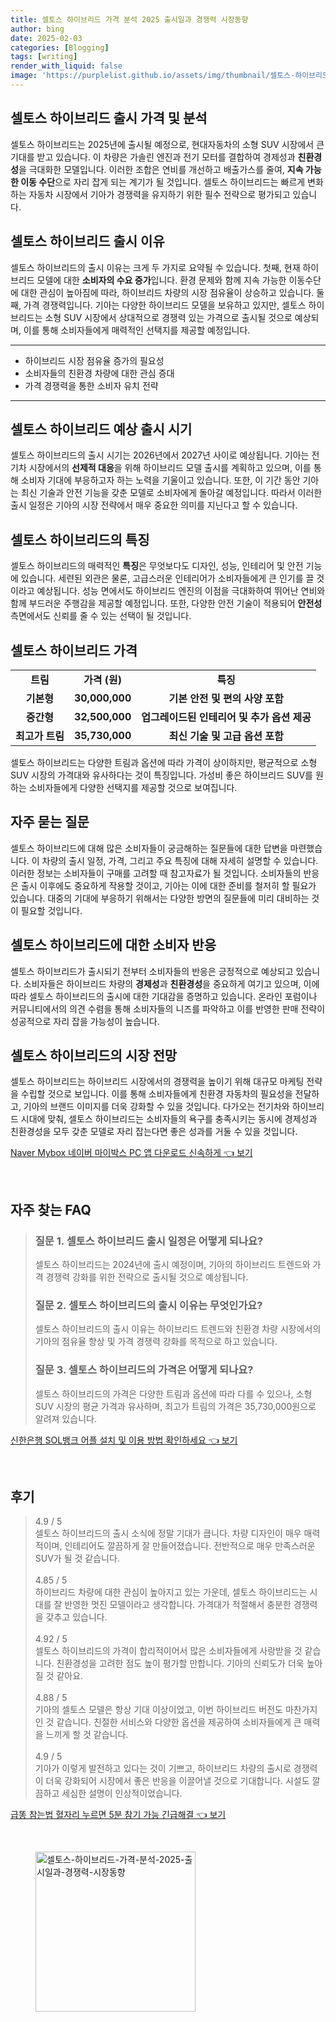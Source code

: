 ```yaml
---
title: 셀토스 하이브리드 가격 분석 2025 출시일과 경쟁력 시장동향
author: bing
date: 2025-02-03
categories: [Blogging]
tags: [writing]
render_with_liquid: false
image: 'https://purplelist.github.io/assets/img/thumbnail/셀토스-하이브리드-가격-분석-2025-출시일과-경쟁력-시장동향.webp'
---
```



<h2 id='셀토스 하이브리드 출시 가격 및 분석'>셀토스 하이브리드 출시 가격 및 분석</h2>

<p>셀토스 하이브리드는 2025년에 출시될 예정으로, 현대자동차의 소형 SUV 시장에서 큰 기대를 받고 있습니다. 이 차량은 가솔린 엔진과 전기 모터를 결합하여 경제성과 <b>친환경성</b>을 극대화한 모델입니다. 이러한 조합은 연비를 개선하고 배출가스를 줄여, <b>지속 가능한 이동 수단</b>으로 자리 잡게 되는 계기가 될 것입니다. 셀토스 하이브리드는 빠르게 변화하는 자동차 시장에서 기아가 경쟁력을 유지하기 위한 필수 전략으로 평가되고 있습니다.</p>

<h2 id='셀토스 하이브리드 출시 이유'>셀토스 하이브리드 출시 이유</h2>

<p>셀토스 하이브리드의 출시 이유는 크게 두 가지로 요약될 수 있습니다. 첫째, 현재 하이브리드 모델에 대한 <b>소비자의 수요 증가</b>입니다. 환경 문제와 함께 지속 가능한 이동수단에 대한 관심이 높아짐에 따라, 하이브리드 차량의 시장 점유율이 상승하고 있습니다. 둘째, 가격 경쟁력입니다. 기아는 다양한 하이브리드 모델을 보유하고 있지만, 셀토스 하이브리드는 소형 SUV 시장에서 상대적으로 경쟁력 있는 가격으로 출시될 것으로 예상되며, 이를 통해 소비자들에게 매력적인 선택지를 제공할 예정입니다.</p>

<hr />

<ul>
    <li>하이브리드 시장 점유율 증가의 필요성</li>
    <li>소비자들의 친환경 차량에 대한 관심 증대</li>
    <li>가격 경쟁력을 통한 소비자 유치 전략</li>
</ul>

<hr />

<h2 id='셀토스 하이브리드 예상 출시 시기'>셀토스 하이브리드 예상 출시 시기</h2>

<p>셀토스 하이브리드의 출시 시기는 2026년에서 2027년 사이로 예상됩니다. 기아는 전기차 시장에서의 <b>선제적 대응</b>을 위해 하이브리드 모델 출시를 계획하고 있으며, 이를 통해 소비자 기대에 부응하고자 하는 노력을 기울이고 있습니다. 또한, 이 기간 동안 기아는 최신 기술과 안전 기능을 갖춘 모델로 소비자에게 돌아갈 예정입니다. 따라서 이러한 출시 일정은 기아의 시장 전략에서 매우 중요한 의미를 지닌다고 할 수 있습니다.</p>

<h2 id='셀토스 하이브리드 특징'>셀토스 하이브리드의 특징</h2>

<p>셀토스 하이브리드의 매력적인 <b>특징</b>은 무엇보다도 디자인, 성능, 인테리어 및 안전 기능에 있습니다. 세련된 외관은 물론, 고급스러운 인테리어가 소비자들에게 큰 인기를 끌 것이라고 예상됩니다. 성능 면에서도 하이브리드 엔진의 이점을 극대화하여 뛰어난 연비와 함께 부드러운 주행감을 제공할 예정입니다. 또한, 다양한 안전 기술이 적용되어 <b>안전성</b> 측면에서도 신뢰를 줄 수 있는 선택이 될 것입니다.</p>

<h2 id='셀토스 하이브리드 가격'>셀토스 하이브리드 가격</h2>

<table>
    <tr>
        <td style="text-align: center; height: 17px;"><b>트림</b></td>
        <td style="text-align: center; height: 17px;"><b>가격 (원)</b></td>
        <td style="text-align: center; height: 17px;"><b>특징</b></td>
    </tr>
    <tr>
        <td style="text-align: center; height: 17px;"><b>기본형</b></td>
        <td style="text-align: center; height: 17px;"><b>30,000,000</b></td>
        <td style="text-align: center; height: 17px;"><b>기본 안전 및 편의 사양 포함</b></td>
    </tr>
    <tr>
        <td style="text-align: center; height: 17px;"><b>중간형</b></td>
        <td style="text-align: center; height: 17px;"><b>32,500,000</b></td>
        <td style="text-align: center; height: 17px;"><b>업그레이드된 인테리어 및 추가 옵션 제공</b></td>
    </tr>
    <tr>
        <td style="text-align: center; height: 17px;"><b>최고가 트림</b></td>
        <td style="text-align: center; height: 17px;"><b>35,730,000</b></td>
        <td style="text-align: center; height: 17px;"><b>최신 기술 및 고급 옵션 포함</b></td>
    </tr>
</table>

<p>셀토스 하이브리드는 다양한 트림과 옵션에 따라 가격이 상이하지만, 평균적으로 소형 SUV 시장의 가격대와 유사하다는 것이 특징입니다. 가성비 좋은 하이브리드 SUV를 원하는 소비자들에게 다양한 선택지를 제공할 것으로 보여집니다.</p>

<h2 id='자주 묻는 질문'>자주 묻는 질문</h2>

<p>셀토스 하이브리드에 대해 많은 소비자들이 궁금해하는 질문들에 대한 답변을 마련했습니다. 이 차량의 출시 일정, 가격, 그리고 주요 특징에 대해 자세히 설명할 수 있습니다. 이러한 정보는 소비자들이 구매를 고려할 때 참고자료가 될 것입니다. 소비자들의 반응은 출시 이후에도 중요하게 작용할 것이고, 기아는 이에 대한 준비를 철저히 할 필요가 있습니다. 대중의 기대에 부응하기 위해서는 다양한 방면의 질문들에 미리 대비하는 것이 필요할 것입니다.</p>

<h2 id='셀토스 하이브리드에 대한 소비자 반응'>셀토스 하이브리드에 대한 소비자 반응</h2>

<p>셀토스 하이브리드가 출시되기 전부터 소비자들의 반응은 긍정적으로 예상되고 있습니다. 소비자들은 하이브리드 차량의 <b>경제성</b>과 <b>친환경성</b>을 중요하게 여기고 있으며, 이에 따라 셀토스 하이브리드의 출시에 대한 기대감을 증명하고 있습니다. 온라인 포럼이나 커뮤니티에서의 의견 수렴을 통해 소비자들의 니즈를 파악하고 이를 반영한 판매 전략이 성공적으로 자리 잡을 가능성이 높습니다.</p>

<h2 id='셀토스 하이브리드의 시장 전망'>셀토스 하이브리드의 시장 전망</h2>

<p>셀토스 하이브리드는 하이브리드 시장에서의 경쟁력을 높이기 위해 대규모 마케팅 전략을 수립할 것으로 보입니다. 이를 통해 소비자들에게 친환경 자동차의 필요성을 전달하고, 기아의 브랜드 이미지를 더욱 강화할 수 있을 것입니다. 다가오는 전기차와 하이브리드 시대에 맞춰, 셀토스 하이브리드는 소비자들의 욕구를 충족시키는 동시에 경제성과 친환경성을 모두 갖춘 모델로 자리 잡는다면 좋은 성과를 거둘 수 있을 것입니다.</p>


<p><a class="click-button" title="Naver Mybox 네이버 마이박스 PC 앱 다운로드 신속하게" href="https://purplelist.github.io/posts/Naver-Mybox-%EB%84%A4%EC%9D%B4%EB%B2%84-%EB%A7%88%EC%9D%B4%EB%B0%95%EC%8A%A4-PC-%EC%95%B1-%EB%8B%A4%EC%9A%B4%EB%A1%9C%EB%93%9C-%EC%8B%A0%EC%86%8D%ED%95%98%EA%B2%8C/" rel="dofollow">Naver Mybox 네이버 마이박스 PC 앱 다운로드 신속하게 👈 보기</a></p><br>
<h2 id='자주_찾는_FAQ'>자주 찾는 FAQ</h2>
<div itemscope="" itemtype="https://schema.org/FAQPage">
<blockquote>
<div itemscope="" itemprop="mainEntity" itemtype="https://schema.org/Question">
<h3 itemprop="name">질문 1. 셀토스 하이브리드 출시 일정은 어떻게 되나요?</h3>
<div itemscope="" itemprop="acceptedAnswer" itemtype="https://schema.org/Answer">
<span itemprop="text">
<p>셀토스 하이브리드는 2024년에 출시 예정이며, 기아의 하이브리드 트렌드와 가격 경쟁력 강화를 위한 전략으로 출시될 것으로 예상됩니다.</p>
</span>
</div>
</div>
<div itemscope="" itemprop="mainEntity" itemtype="https://schema.org/Question">
<h3 itemprop="name">질문 2. 셀토스 하이브리드의 출시 이유는 무엇인가요?</h3>
<div itemscope="" itemprop="acceptedAnswer" itemtype="https://schema.org/Answer">
<span itemprop="text">
<p>셀토스 하이브리드의 출시 이유는 하이브리드 트렌드와 친환경 차량 시장에서의 기아의 점유율 향상 및 가격 경쟁력 강화를 목적으로 하고 있습니다.</p>
</span>
</div>
</div>
<div itemscope="" itemprop="mainEntity" itemtype="https://schema.org/Question">
<h3 itemprop="name">질문 3. 셀토스 하이브리드의 가격은 어떻게 되나요?</h3>
<div itemscope="" itemprop="acceptedAnswer" itemtype="https://schema.org/Answer">
<span itemprop="text">
<p>셀토스 하이브리드의 가격은 다양한 트림과 옵션에 따라 다를 수 있으나, 소형 SUV 시장의 평균 가격과 유사하며, 최고가 트림의 가격은 35,730,000원으로 알려져 있습니다.</p>
</span>
</div>
</div>
</blockquote>
</div>
<p><a class="click-button" title="신한은행 SOL뱅크 어플 설치 및 이용 방법 확인하세요" href="https://purplelist.github.io/posts/%EC%8B%A0%ED%95%9C%EC%9D%80%ED%96%89-SOL%EB%B1%85%ED%81%AC-%EC%96%B4%ED%94%8C-%EC%84%A4%EC%B9%98-%EB%B0%8F-%EC%9D%B4%EC%9A%A9-%EB%B0%A9%EB%B2%95-%ED%99%95%EC%9D%B8%ED%95%98%EC%84%B8%EC%9A%94/" rel="dofollow">신한은행 SOL뱅크 어플 설치 및 이용 방법 확인하세요 👈 보기</a></p><br>
<h2 id='후기'>후기</h2>
<div itemscope itemtype="https://schema.org/Product">
  <blockquote>
  <div itemprop="review" itemscope itemtype="https://schema.org/Review">
      <div itemprop="reviewRating" itemscope itemtype="https://schema.org/Rating"> <span itemprop="ratingValue">4.9</span> / <span itemprop="bestRating">5</span> </div>
      <span itemprop="reviewBody">셀토스 하이브리드의 출시 소식에 정말 기대가 큽니다. 차량 디자인이 매우 매력적이며, 인테리어도 깔끔하게 잘 만들어졌습니다. 전반적으로 매우 만족스러운 SUV가 될 것 같습니다.</span>
  </div>
  <br>
  <div itemprop="review" itemscope itemtype="https://schema.org/Review">
      <div itemprop="reviewRating" itemscope itemtype="https://schema.org/Rating"> <span itemprop="ratingValue">4.85</span> / <span itemprop="bestRating">5</span> </div>
      <span itemprop="reviewBody">하이브리드 차량에 대한 관심이 높아지고 있는 가운데, 셀토스 하이브리드는 시대를 잘 반영한 멋진 모델이라고 생각합니다. 가격대가 적절해서 충분한 경쟁력을 갖추고 있습니다.</span>
  </div>
  <br>
  <div itemprop="review" itemscope itemtype="https://schema.org/Review">
      <div itemprop="reviewRating" itemscope itemtype="https://schema.org/Rating"> <span itemprop="ratingValue">4.92</span> / <span itemprop="bestRating">5</span> </div>
      <span itemprop="reviewBody">셀토스 하이브리드의 가격이 합리적이어서 많은 소비자들에게 사랑받을 것 같습니다. 친환경성을 고려한 점도 높이 평가할 만합니다. 기아의 신뢰도가 더욱 높아질 것 같아요.</span>
  </div>
  <br>
  <div itemprop="review" itemscope itemtype="https://schema.org/Review">
      <div itemprop="reviewRating" itemscope itemtype="https://schema.org/Rating"> <span itemprop="ratingValue">4.88</span> / <span itemprop="bestRating">5</span> </div>
      <span itemprop="reviewBody">기아의 셀토스 모델은 항상 기대 이상이었고, 이번 하이브리드 버전도 마찬가지인 것 같습니다. 친절한 서비스와 다양한 옵션을 제공하여 소비자들에게 큰 매력을 느끼게 할 것 같습니다.</span>
  </div>
  <br>
  <div itemprop="review" itemscope itemtype="https://schema.org/Review">
      <div itemprop="reviewRating" itemscope itemtype="https://schema.org/Rating"> <span itemprop="ratingValue">4.9</span> / <span itemprop="bestRating">5</span> </div>
      <span itemprop="reviewBody">기아가 이렇게 발전하고 있다는 것이 기쁘고, 하이브리드 차량의 출시로 경쟁력이 더욱 강화되어 시장에서 좋은 반응을 이끌어낼 것으로 기대합니다. 시설도 깔끔하고 세심한 설명이 인상적이었습니다.</span>
  </div>
  </blockquote>
</div>
<p><a class="click-button" title="급똥 참는법 혈자리 누르면 5분 참기 가능 긴급해결" href="https://purplelist.github.io/posts/%EA%B8%89%EB%98%A5-%EC%B0%B8%EB%8A%94%EB%B2%95-%ED%98%88%EC%9E%90%EB%A6%AC-%EB%88%84%EB%A5%B4%EB%A9%B4-5%EB%B6%84-%EC%B0%B8%EA%B8%B0-%EA%B0%80%EB%8A%A5-%EA%B8%B4%EA%B8%89%ED%95%B4%EA%B2%B0/" rel="dofollow">급똥 참는법 혈자리 누르면 5분 참기 가능 긴급해결 👈 보기</a></p><br>
<figure class="image"><img src="https://purplelist.github.io/assets/img/thumbnail/셀토스-하이브리드-가격-분석-2025-출시일과-경쟁력-시장동향.webp" alt="셀토스-하이브리드-가격-분석-2025-출시일과-경쟁력-시장동향" width="256" height="256"></figure>